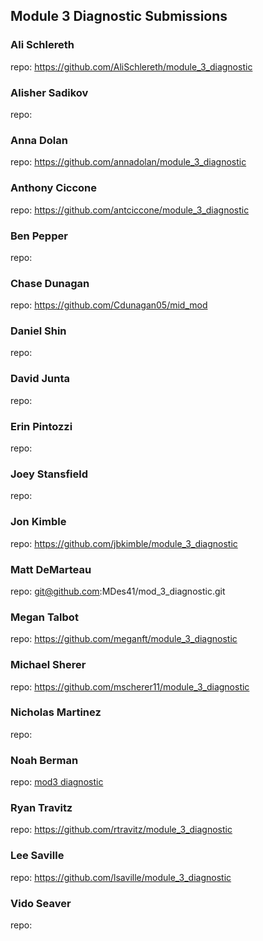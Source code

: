 ## Module 3 Diagnostic Submissions

### Ali Schlereth
repo: https://github.com/AliSchlereth/module_3_diagnostic

### Alisher Sadikov
repo:

### Anna Dolan
repo: https://github.com/annadolan/module_3_diagnostic

### Anthony Ciccone
repo: https://github.com/antciccone/module_3_diagnostic

### Ben Pepper
repo:

### Chase Dunagan
repo: https://github.com/Cdunagan05/mid_mod

### Daniel Shin
repo:

### David Junta
repo:

### Erin Pintozzi
repo:

### Joey Stansfield
repo:

### Jon Kimble
repo: https://github.com/jbkimble/module_3_diagnostic

### Matt DeMarteau
repo: git@github.com:MDes41/mod_3_diagnostic.git

### Megan Talbot
repo: https://github.com/meganft/module_3_diagnostic

### Michael Sherer
repo: https://github.com/mscherer11/module_3_diagnostic

### Nicholas Martinez
repo:

### Noah Berman
repo: [mod3 diagnostic](https://github.com/bermannoah/module_3_diagnostic)

### Ryan Travitz
repo: https://github.com/rtravitz/module_3_diagnostic

### Lee Saville
repo: https://github.com/lsaville/module_3_diagnostic

### Vido Seaver
repo:
